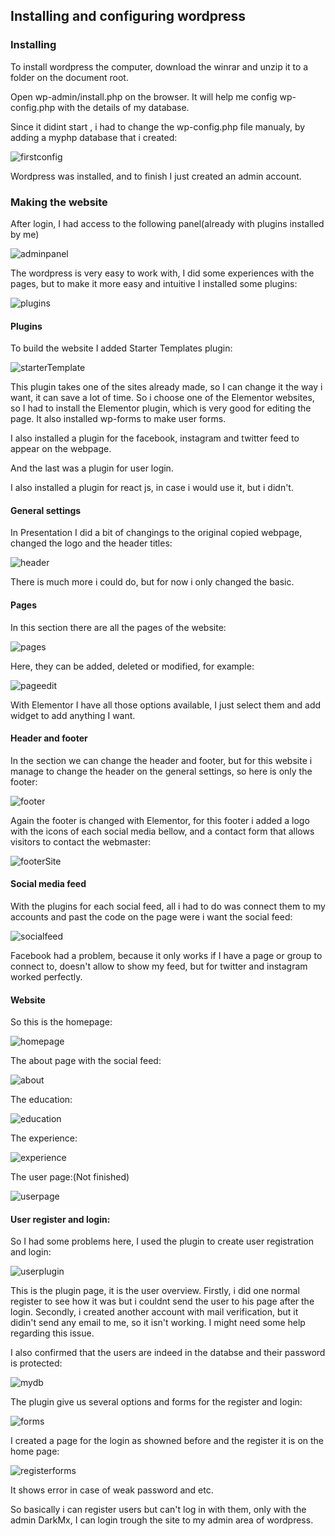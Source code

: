 ## Installing and configuring wordpress

### Installing

To install wordpress the computer, download the winrar and unzip it to a folder on the document root. 

Open wp-admin/install.php on the browser. It will help me config wp-config.php with the details of my database.

Since it didint start , i had to change the wp-config.php file manualy, by adding a myphp database that i created:

![firstconfig](imagem1.JPG)

Wordpress was installed, and to finish I just created an admin account.

### Making the website

After login, I had access to the following panel(already with plugins installed by me)

![adminpanel](imagem2.jpg)

The wordpress is very easy to work with, I did some experiences with the pages, but to make it more easy and intuitive I installed some plugins:

![plugins](imagem3.jpg)

#### Plugins

To build the website I added Starter Templates plugin:

![starterTemplate](imagem4.jpg)

This plugin takes one of the sites already made, so I can change it the way i want, it can save a lot of time. So i choose one of the Elementor websites, so I had to install the Elementor plugin, which is very good for editing the page. It also installed wp-forms to make user forms.

I also installed a plugin for the facebook, instagram and twitter feed to appear on the webpage.

And the last was a plugin for user login. 

I also installed a plugin for react js, in case i would use it, but i didn't.

#### General settings

In Presentation I did a bit of changings to the original copied webpage, changed the logo and the header titles:

![header](imagem5.jpg)

There is much more i could do, but for now i only changed the basic. 

#### Pages

In this section there are all the pages of the website:

![pages](imagem6.jpg)

Here, they can be added, deleted or modified, for example:

![pageedit](imagem7.jpg)

With Elementor I have all those options available, I just select them and add widget to add anything I want.

#### Header and footer

In the section we can change the header and footer, but for this website i manage to change the header on the general settings, so here is only the footer:

![footer](imagem8.jpg)

Again the footer is changed with Elementor, for this footer i added a logo with the icons of each social media bellow, and a contact form that allows visitors to contact the webmaster:

![footerSite](imagem9.jpg)

#### Social media feed

With the plugins for each social feed, all i had to do was connect them to my accounts and past the code on the page were i want the social feed: 

![socialfeed](imagem10.jpg)

Facebook had a problem, because it only works if I have a page or group to connect to, doesn't allow to show my feed, but for twitter and instagram worked perfectly.

#### Website 

So this is the homepage:

![homepage](imagem11.jpg)

The about page with the social feed:

![about](imagem12.jpg)

The education:

![education](imagem13.jpg)

The experience:

![experience](imagem14.jpg)

The user page:(Not finished)

![userpage](imagem15.jpg)

#### User register and login:

So I had some problems here, I used the plugin to create user registration and login:

![userplugin](imagem16.jpg)

This is the plugin page, it is the user overview. Firstly, i did one normal register to see how it was but i couldnt send the user to his page after the login. Secondly, i created another account with mail verification, but it didin't send any email to me, so it isn't working. I might need some help regarding this issue.

I also confirmed that the users are indeed in the databse and their password is protected:

![mydb](imagem17.jpg)

The plugin give us several options and forms for the register and login:

![forms](imagem18.jpg)

I created a page for the login as showned before and the register it is on the home page:

![registerforms](imagem19.jpg)

It shows error in case of weak password and etc.

So basically i can register users but can't log in with them, only with the admin DarkMx, I can login trough the site to my admin area of wordpress. 